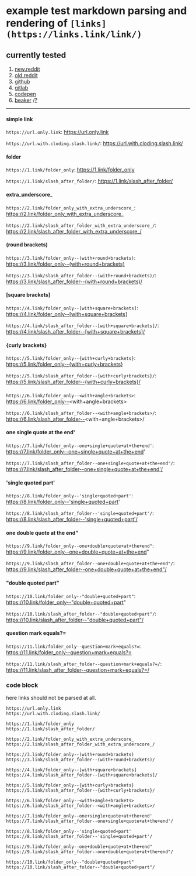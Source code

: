 # example test markdown parsing and rendering of `[links](https://links.link/link/)`


## currently tested

1. [new.reddit](https://new.reddit.com/user/dym_sh/comments/kqgb1j/markdowntests_raw_links/)
2. [old.reddit](https://old.reddit.com/user/dym_sh/comments/kqgb1j/markdowntests_raw_links/)
3. [github](https://github.com/dym-sh/markdown-tests/blob/latest/raw_links.md)
4. [gitlab](https://gitlab.com/dym-sh/markdown-tests/-/blob/latest/raw_links.md)
5. [codepen](https://codepen.io/dym-sh/pen/abmGvMP/left/?editors=1000)
6. [beaker](hyper://0cfadf84089316a605c1c9dfb7c9ae4430b1c455600d5d1f49df362a428ed089/raw_links.md) /[?](https://beakerbrowser.com)

----


#### simple link

`https://url.only.link`: https://url.only.link

`https://url.with.cloding.slash.link/`: https://url.with.cloding.slash.link/


#### folder

`https://1.link/folder_only`: https://1.link/folder_only

`https://1.link/slash_after_folder/`: https://1.link/slash_after_folder/


#### extra_underscore_

`https://2.link/folder_only_with_extra_underscore_`: https://2.link/folder_only_with_extra_underscore_

`https://2.link/slash_after_folder_with_extra_underscore_/`: https://2.link/slash_after_folder_with_extra_underscore_/


#### (round brackets)

`https://3.link/folder_only--(with+round+brackets)`: https://3.link/folder_only--(with+round+brackets)

`https://3.link/slash_after_folder--(with+round+brackets)/`: https://3.link/slash_after_folder--(with+round+brackets)/


#### [square brackets]

`https://4.link/folder_only--[with+square+brackets]`: https://4.link/folder_only--[with+square+brackets]

`https://4.link/slash_after_folder--[with+square+brackets]/`: https://4.link/slash_after_folder--[with+square+brackets]/


#### {curly brackets}

`https://5.link/folder_only--{with+curly+brackets}`: https://5.link/folder_only--{with+curly+brackets}

`https://5.link/slash_after_folder--{with+curly+brackets}/`: https://5.link/slash_after_folder--{with+curly+brackets}/


#### <angle brackets>

`https://6.link/folder_only--<with+angle+brackets>`: https://6.link/folder_only--<with+angle+brackets>

`https://6.link/slash_after_folder--<with+angle+brackets>/`: https://6.link/slash_after_folder--<with+angle+brackets>/


#### one single quote at the end'

`https://7.link/folder_only--one+single+quote+at+the+end'`: https://7.link/folder_only--one+single+quote+at+the+end'

`https://7.link/slash_after_folder--one+single+quote+at+the+end'/`: https://7.link/slash_after_folder--one+single+quote+at+the+end'/


#### 'single quoted part'

`https://8.link/folder_only--'single+quoted+part'`: https://8.link/folder_only--'single+quoted+part'

`https://8.link/slash_after_folder--'single+quoted+part'/`: https://8.link/slash_after_folder--'single+quoted+part'/


#### one double quote at the end"

`https://9.link/folder_only--one+double+quote+at+the+end"`: https://9.link/folder_only--one+double+quote+at+the+end"

`https://9.link/slash_after_folder--one+double+quote+at+the+end"/`: https://9.link/slash_after_folder--one+double+quote+at+the+end"/


#### "double quoted part"

`https://10.link/folder_only--"double+quoted+part"`: https://10.link/folder_only--"double+quoted+part"

`https://10.link/slash_after_folder--"double+quoted+part"/`: https://10.link/slash_after_folder--"double+quoted+part"/


#### question mark equals?=

`https://11.link/folder_only--question+mark+equals?=`: https://11.link/folder_only--question+mark+equals?=

`https://11.link/slash_after_folder--question+mark+equals?=/`: https://11.link/slash_after_folder--question+mark+equals?=/


### code block

here links should not be parsed at all.

    https://url.only.link
    https://url.with.cloding.slash.link/

    https://1.link/folder_only
    https://1.link/slash_after_folder/

    https://2.link/folder_only_with_extra_underscore_
    https://2.link/slash_after_folder_with_extra_underscore_/

    https://3.link/folder_only--(with+round+brackets)
    https://3.link/slash_after_folder--(with+round+brackets)/

    https://4.link/folder_only--[with+square+brackets]
    https://4.link/slash_after_folder--[with+square+brackets]/

    https://5.link/folder_only--{with+curly+brackets}
    https://5.link/slash_after_folder--{with+curly+brackets}/

    https://6.link/folder_only--<with+angle+brackets>
    https://6.link/slash_after_folder--<with+angle+brackets>/

    https://7.link/folder_only--one+single+quote+at+the+end'
    https://7.link/slash_after_folder--one+single+quote+at+the+end'/

    https://8.link/folder_only--'single+quoted+part'
    https://8.link/slash_after_folder--'single+quoted+part'/

    https://9.link/folder_only--one+double+quote+at+the+end"
    https://9.link/slash_after_folder--one+double+quote+at+the+end"/

    https://10.link/folder_only--"double+quoted+part"
    https://10.link/slash_after_folder--"double+quoted+part"/
